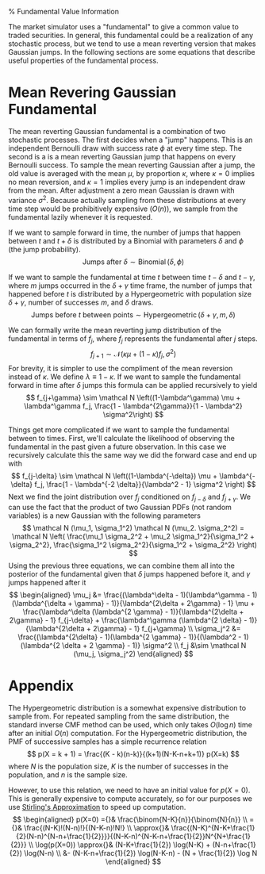 % Fundamental Value Information

The market simulator uses a "fundamental" to give a common value to traded
securities. In general, this fundamental could be a realization of any
stochastic process, but we tend to use a mean reverting version that makes
Gaussian jumps. In the following sections are some equations that describe
useful properties of the fundamental process.

Mean Revering Gaussian Fundamental
==================================

The mean reverting Gaussian fundamental is a combination of two stochastic
processes. The first decides when a "jump" happens. This is an independent
Bernoulli draw with success rate $\phi$ at every time step. The second is a is
a mean reverting Gaussian jump that happens on every Bernoulli success. To
sample the mean reverting Gaussian after a jump, the old value is averaged with
the mean $\mu$, by proportion $\kappa$, where $\kappa = 0$ implies no mean
reversion, and $\kappa = 1$ implies every jump is an independent draw from the
mean. After adjustment a zero mean Gaussian is drawn with variance $\sigma^2$.
Because actually sampling from these distributions at every time step would be
prohibitively expensive ($O(n)$), we sample from the fundamental lazily
whenever it is requested.

If we want to sample forward in time, the number of jumps that happen between
$t$ and $t+\delta$ is distributed by a Binomial with parameters $\delta$ and
$\phi$ (the jump probability).
$$ \text{Jumps after $\delta$} \sim \operatorname{Binomial}(\delta, \phi) $$

If we want to sample the fundamental at time $t$ between time $t-\delta$ and
$t-\gamma$, where $m$ jumps occurred in the $\delta + \gamma$ time frame,  the
number of jumps that happened before $t$ is distributed by a Hypergeometric
with population size $\delta + \gamma$, number of successes $m$, and $\delta$
draws.
$$ \text{Jumps before $t$ between points} \sim \operatorname{Hypergeometric}(\delta + \gamma, m, \delta) $$


We can formally write the mean reverting jump distribution of the fundamental
in terms of $f_j$, where $f_j$ represents the fundamental after $j$ steps.
$$ f_{j+1} \sim \mathcal N (\kappa \mu + (1-\kappa) f_j, \sigma^2) $$
For brevity, it is simpler to use the compliment of the mean reversion instead
of $\kappa$. We define $\lambda \equiv 1 - \kappa$. If we want to sample the
fundamental forward in time after $\delta$ jumps this formula can be applied
recursively to yield
$$ f_{j+\gamma} \sim \mathcal N \left((1-\lambda^\gamma) \mu + \lambda^\gamma f_j, \frac{1 - \lambda^{2\gamma}}{1 - \lambda^2} \sigma^2\right) $$

Things get more complicated if we want to sample the fundamental between to
times. First, we'll calculate the likelihood of observing the fundamental in
the past given a future observation. In this case we recursively calculate this
the same way we did the forward case and end up with
$$ f_{j-\delta} \sim \mathcal N \left((1-\lambda^{-\delta}) \mu + \lambda^{-\delta} f_j, \frac{1 - \lambda^{-2 \delta}}{\lambda^2 - 1} \sigma^2 \right) $$
Next we find the joint distribution over $f_j$ conditioned on $f_{j-\delta}$
and $f_{j+\gamma}$. We can use the fact that the product of two Gaussian PDFs
(not random variables) is a new Gaussian with the following parameters
$$ \mathcal N (\mu_1, \sigma_1^2) \mathcal N (\mu_2. \sigma_2^2) = \mathcal N \left( \frac{\mu_1 \sigma_2^2 + \mu_2 \sigma_1^2}{\sigma_1^2 + \sigma_2^2}, \frac{\sigma_1^2 \sigma_2^2}{\sigma_1^2 + \sigma_2^2} \right) $$
Using the previous three equations, we can combine them all into the posterior of the fundamental given that $\delta$ jumps happened before it, and $\gamma$ jumps happened after it
$$ \begin{aligned}
\mu_j &= \frac{(\lambda^\delta - 1)(\lambda^\gamma - 1)(\lambda^{\delta + \gamma} - 1)}{\lambda^{2\delta + 2\gamma} - 1} \mu + \frac{\lambda^\delta (\lambda^{2 \gamma} - 1)}{\lambda^{2\delta + 2\gamma} - 1} f_{j-\delta} + \frac{\lambda^\gamma (\lambda^{2 \delta} - 1)}{\lambda^{2\delta + 2\gamma} - 1} f_{j+\gamma} \\
\sigma_j^2 &= \frac{(\lambda^{2\delta} - 1)(\lambda^{2 \gamma} - 1)}{(\lambda^2 - 1)(\lambda^{2 \delta + 2 \gamma} - 1)} \sigma^2 \\
f_j &\sim \mathcal N (\mu_j, \sigma_j^2)
\end{aligned} $$

Appendix
========

The Hypergeometric distribution is a somewhat expensive distribution to sample
from. For repeated sampling from the same distribution, the standard inverse
CMF method can be used, which only takes $O(\log n)$ time after an initial
$O(n)$ computation. For the Hypergeometric distribution, the PMF of successive
samples has a simple recurrence relation
$$ p(X = k + 1) = \frac{(K - k)(n-k)}{(k+1)(N-K-n+k+1)} p(X=k) $$
where $N$ is the population size, $K$ is the number of successes in the
population, and $n$ is the sample size.

However, to use this relation, we need to have an initial value for $p(X=0)$.
This is generally expensive to compute accurately, so for our purposes we use
[Stirling's
Approximation](https://en.wikipedia.org/wiki/Stirling%27s_approximation) to
speed up computation.
$$ \begin{aligned}
p(X=0) ={}& \frac{\binom{N-K}{n}}{\binom{N}{n}} \\
={}& \frac{(N-K)!(N-n)!}{(N-K-n)!N!} \\
\approx{}& \frac{(N-K)^{N-K+\frac{1}{2}(N-n)^{N-n+\frac{1}{2}}}}{(N-K-n)^{N-K-n+\frac{1}{2}}N^{N+\frac{1}{2}}} \\
\log(p(X=0)) \approx{}& (N-K+\frac{1}{2}) \log(N-K) + (N-n+\frac{1}{2}) \log(N-n) \\
&- (N-K-n+\frac{1}{2}) \log(N-K-n) - (N + \frac{1}{2}) \log N
\end{aligned} $$

